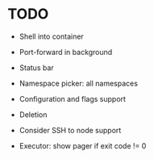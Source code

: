 # TODO

* Shell into container
* Port-forward in background
* Status bar

* Namespace picker: all namespaces
* Configuration and flags support
* Deletion
* Consider SSH to node support
* Executor: show pager if exit code != 0
